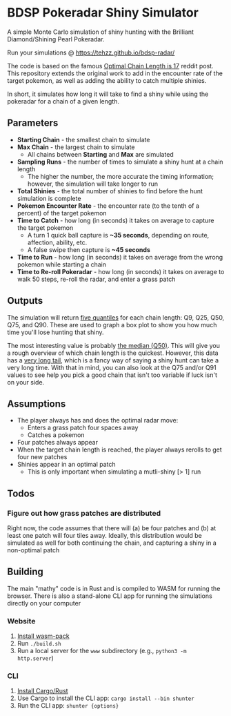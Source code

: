 # BDSP Pokeradar Shiny Simulator
A simple Monte Carlo simulation of shiny hunting with the Brilliant Diamond/Shining Pearl Pokeradar.

Run your simulations @ https://tehzz.github.io/bdsp-radar/

The code is based on the famous [Optimal Chain Length is 17](https://www.reddit.com/r/PokemonBDSP/comments/r5ngul/pok%C3%A9radar_shiny_chaining_optimal_chain_length_is/) reddit post. This repository extends the original work to add in the encounter rate of the target pokemon, as well as adding the ability to catch multiple shinies.

In short, it simulates how long it will take to find a shiny while using the pokeradar for a chain of a given length. 

## Parameters

* **Starting Chain** - the smallest chain to simulate
* **Max Chain** - the largest chain to simulate 
  * All chains between **Starting** and **Max** are simulated
* **Sampling Runs** - the number of times to simulate a shiny hunt at a chain length
  * The higher the number, the more accurate the timing information; however, the simulation will take longer to run
* **Total Shinies** - the total number of shinies to find before the hunt simulation is complete
* **Pokemon Encounter Rate** - the encounter rate (to the tenth of a percent) of the target pokemon
* **Time to Catch** - how long (in seconds) it takes on average to capture the target pokemon
  * A turn 1 quick ball capture is **~35 seconds**, depending on route, affection, ability, etc.
  * A false swipe then capture is **~45 seconds**
* **Time to Run** - how long (in seconds) it takes on average from the wrong pokemon while starting a chain
* **Time to Re-roll Pokeradar** - how long (in seconds) it takes on average to walk 50 steps, re-roll the radar, and enter a grass patch

## Outputs
The simulation will return [five quantiles](https://en.wikipedia.org/wiki/Quantile) for each chain length: Q9, Q25, Q50, Q75, and Q90. These are used to graph a box plot to show you how much time you'll lose hunting that shiny.

The most interesting value is probably [the median (Q50)](https://en.wikipedia.org/wiki/Median). This will give you a rough overview of which chain length is the quickest. However, this data has a [very long tail](https://en.wikipedia.org/wiki/Long_tail), which is a fancy way of saying a shiny hunt can take a very long time. With that in mind, you can also look at the Q75 and/or Q91 values to see help you pick a good chain that isn't too variable if luck isn't on your side.

## Assumptions
* The player always has and does the optimal radar move:
  * Enters a grass patch four spaces away
  * Catches a pokemon
* Four patches always appear
* When the target chain length is reached, the player always rerolls to get four new patches
* Shinies appear in an optimal patch
  * This is only important when simulating a mutli-shiny [> 1] run

## Todos
### Figure out how grass patches are distributed
Right now, the code assumes that there will (a) be four patches and (b) at least one patch will four tiles away. Ideally, this distribution would be simulated as well for both continuing the chain, and capturing a shiny in a non-optimal patch

## Building
The main "mathy" code is in Rust and is compiled to WASM for running the browser. There is also a stand-alone CLI app for running the simulations directly on your computer

### Website
1. [Install wasm-pack](https://rustwasm.github.io/wasm-pack/)
2. Run `./build.sh` 
3. Run a local server for the `www` subdirectory (e.g., `python3 -m http.server`)

### CLI
1. [Install Cargo/Rust](https://rustup.rs)
2. Use Cargo to install the CLI app: `cargo install --bin shunter`
3. Run the CLI app: `shunter {options}`

